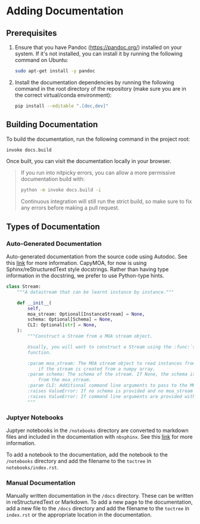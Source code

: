 # Adding Documentation

## Prerequisites

1. Ensure that you have Pandoc (<https://pandoc.org/>) installed on your system.
   If it's not installed, you can install it by running the following command on
   Ubuntu:

    ```sh
    sudo apt-get install -y pandoc
    ```

1. Install the documentation dependencies by running the following command in the root directory of the repository (make sure you are in the correct virtual/conda environment):

    ```bash
    pip install --editable ".[doc,dev]"
    ```

## Building Documentation

To build the documentation, run the following command in the project root:

```sh
invoke docs.build
```

Once built, you can visit the documentation locally in your browser.

>
> If you run into nitpicky errors, you can allow a more permissive documentation
> build with:
>
> ```sh
> python -m invoke docs.build -i
> ```
>
> Continuous integration will still run the strict build, so make sure to fix
> any errors before making a pull request.

## Types of Documentation

### Auto-Generated Documentation

Auto-generated documentation from the source code using Autodoc. See this
[link](https://www.sphinx-doc.org/en/master/usage/extensions/autodoc.html)
for more information. CapyMOA, for now is using Sphinx/reStructuredText style
docstrings. Rather than having type information in the docstring, we prefer to
use Python-type hints.

```python
class Stream:
    """A datastream that can be learnt instance by instance."""

    def __init__(
        self,
        moa_stream: Optional[InstanceStream] = None,
        schema: Optional[Schema] = None,
        CLI: Optional[str] = None,
    ):
        """Construct a Stream from a MOA stream object.

        Usually, you will want to construct a Stream using the :func:`stream_from_file`
        function.

        :param moa_stream: The MOA stream object to read instances from. Is None
            if the stream is created from a numpy array.
        :param schema: The schema of the stream. If None, the schema is inferred
            from the moa_stream.
        :param CLI: Additional command line arguments to pass to the MOA stream.
        :raises ValueError: If no schema is provided and no moa_stream is provided.
        :raises ValueError: If command line arguments are provided without a moa_stream.
        """
```

### Juptyer Notebooks

Juptyer notebooks in the `/notebooks` directory are converted to markdown
files and included in the documentation with `nbsphinx`. See this [link](https://nbsphinx.readthedocs.io) for more information.

To add a notebook to the documentation, add the notebook to the `/notebooks` directory and add the filename to the `toctree` in `notebooks/index.rst`.

### Manual Documentation

Manually written documentation in the `/docs` directory. These can be written in
reStructuredText or Markdown. To add a new page to the documentation, add a new
file to the `/docs` directory and add the filename to the `toctree` in `index.rst`
or the appropriate location in the documentation.
